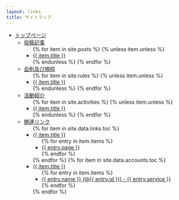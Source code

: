 ```yaml
---
layout: links
title: サイトマップ
---
```

<ul>
  <li><a href="{{ site.url }}">トップページ</a>
    <ul>
      <li><a href="/articles/">投稿記事</a>
        <ul>
          {% for item in site.posts %}
          {% unless item.unless %}
            <li><a href="{{ item.url }}">{{ item.title }}</a></li>
          {% endunless %}
          {% endfor %}
        </ul>
      </li>
      <li><a href="/rules/">会則及び規程</a>
        <ul>
          {% for item in site.rules %}
          {% unless item.unless %}
            <li><a href="{{ item.url }}">{{ item.title }}</a></li>
          {% endunless %}
          {% endfor %}
        </ul>
      </li>
      <li><a href="/activities/">活動紹介</a>
        <ul>
          {% for item in site.activities %}
          {% unless item.unless %}
            <li><a href="{{ item.url }}">{{ item.title }}</a></li>
          {% endunless %}
          {% endfor %}
        </ul>
      </li>
      <li><a href="/links/">関連リンク</a>
        <ul>
          {% for item in site.data.links.toc %}
            <li><a href="/links/#{{ item.title }}">{{ item.title }}</a>
              <ul>
                {% for entry in item.items %}
                  <li><a href="{{ entry.protocol }}://{{ entry.url }}" target="_blank" rel="noopener">{{ entry.page }}</a></li>
                {% endfor %}
              </ul>
            </li>
          {% endfor %}
          {% for item in site.data.accounts.toc %}
            <li><a href="/links/#{{ item.title }}">{{ item.title }}</a>
              <ul>
                {% for entry in item.items %}
                  <li><a href="https://{{ entry.url }}">{{ entry.name }} (@{{ entry.id }}) - {{ entry.service }}</a></li>
                {% endfor %}
              </ul>
            </li>
          {% endfor %}
        </ul>
      </li>
    </ul>
  </li>
</ul>
